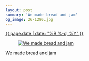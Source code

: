 ```yaml
---
layout: post
summary: 'We made bread and jam'
og_image: 26-1280.jpg
---
```


<p>
 <time>
  <a href="/26">
   {{ page.date | date: "%B %-d, %Y" }}
  </a>
 </time>
 <a href="/26">
  <figure data-taken="8/28/2013">
   <img alt="We made bread and jam" sizes="(min-width: 700px) 50vw, calc(100vw - 2rem)" src="{{ site.assets_url }}/26-640.jpg" srcset="{{ site.assets_url }}/26-1280.jpg 1280w, {{ site.assets_url }}/26-960.jpg 960w, {{ site.assets_url }}/26-640.jpg 640w, {{ site.assets_url }}/26-320.jpg 320w"/>
  </figure>
 </a>
 <span>
  We made bread and jam
 </span>
</p>
